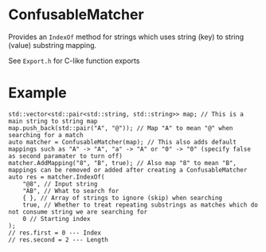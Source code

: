 # ConfusableMatcher
Provides an `IndexOf` method for strings which uses string (key) to string (value) substring mapping.

See `Export.h` for C-like function exports

# Example

```
std::vector<std::pair<std::string, std::string>> map; // This is a main string to string map
map.push_back(std::pair("A", "@")); // Map "A" to mean "@" when searching for a match
auto matcher = ConfusableMatcher(map); // This also adds default mappings such as "A" -> "A", "a" -> "A" or "0" -> "0" (specify false as second paramater to turn off)
matcher.AddMapping("8", "B", true); // Also map "8" to mean "B", mappings can be removed or added after creating a ConfusableMatcher
auto res = matcher.IndexOf(
    "@8", // Input string
    "AB", // What to search for
    { }, // Array of strings to ignore (skip) when searching
    true, // Whether to treat repeating substrings as matches which do not consume string we are searching for
    0 // Starting index
);
// res.first = 0 --- Index
// res.second = 2 --- Length
```
